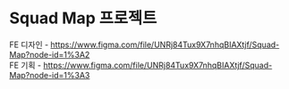 # Squad Map 프로젝트


FE 디자인 - https://www.figma.com/file/UNRj84Tux9X7nhqBIAXtjf/Squad-Map?node-id=1%3A2  
FE 기획 - https://www.figma.com/file/UNRj84Tux9X7nhqBIAXtjf/Squad-Map?node-id=1%3A3
